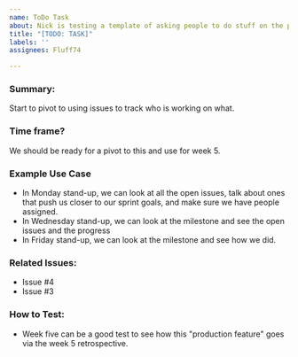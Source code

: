 ```yaml
---
name: ToDo Task
about: Nick is testing a template of asking people to do stuff on the project
title: "[TODO: TASK]"
labels: ''
assignees: Fluff74

---
```


### Summary:
Start to pivot to using issues to track who is working on what. 

### Time frame?
We should be ready for a pivot to this and use for week 5. 

### Example Use Case

- In Monday stand-up, we can look at all the open issues, talk about ones that push us closer to our sprint goals, and make sure we have people assigned.
- In Wednesday stand-up, we can look at the milestone and see the open issues and the progress
- In Friday stand-up, we can look at the milestone and see how we did. 

### Related Issues:

- Issue #4 
- Issue #3 

### How to Test:
- Week five can be a good test to see how this "production feature" goes via the week 5 retrospective.
